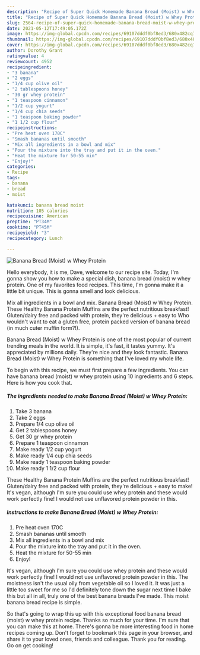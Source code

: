```yaml
---
description: "Recipe of Super Quick Homemade Banana Bread (Moist) w Whey Protein"
title: "Recipe of Super Quick Homemade Banana Bread (Moist) w Whey Protein"
slug: 2564-recipe-of-super-quick-homemade-banana-bread-moist-w-whey-protein
date: 2021-05-12T17:49:05.172Z
image: https://img-global.cpcdn.com/recipes/69107dddf0bf8ed3/680x482cq70/banana-bread-moist-w-whey-protein-recipe-main-photo.jpg
thumbnail: https://img-global.cpcdn.com/recipes/69107dddf0bf8ed3/680x482cq70/banana-bread-moist-w-whey-protein-recipe-main-photo.jpg
cover: https://img-global.cpcdn.com/recipes/69107dddf0bf8ed3/680x482cq70/banana-bread-moist-w-whey-protein-recipe-main-photo.jpg
author: Dorothy Grant
ratingvalue: 4
reviewcount: 4952
recipeingredient:
- "3 banana"
- "2 eggs"
- "1/4 cup olive oil"
- "2 tablespoons honey"
- "30 gr whey protein"
- "1 teaspoon cinnamon"
- "1/2 cup yogurt"
- "1/4 cup chia seeds"
- "1 teaspoon baking powder"
- "1 1/2 cup flour"
recipeinstructions:
- "Pre heat oven 170C"
- "Smash bananas until smooth"
- "Mix all ingredients in a bowl and mix"
- "Pour the mixture into the tray and put it in the oven."
- "Heat the mixture for 50-55 min"
- "Enjoy!"
categories:
- Recipe
tags:
- banana
- bread
- moist

katakunci: banana bread moist 
nutrition: 105 calories
recipecuisine: American
preptime: "PT34M"
cooktime: "PT45M"
recipeyield: "3"
recipecategory: Lunch

---
```



![Banana Bread (Moist) w Whey Protein](https://img-global.cpcdn.com/recipes/69107dddf0bf8ed3/680x482cq70/banana-bread-moist-w-whey-protein-recipe-main-photo.jpg)

Hello everybody, it is me, Dave, welcome to our recipe site. Today, I'm gonna show you how to make a special dish, banana bread (moist) w whey protein. One of my favorites food recipes. This time, I'm gonna make it a little bit unique. This is gonna smell and look delicious.

Mix all ingredients in a bowl and mix. Banana Bread (Moist) w Whey Protein. These Healthy Banana Protein Muffins are the perfect nutritious breakfast! Gluten/dairy free and packed with protein, they&#39;re delicious + easy to Who wouldn&#39;t want to eat a gluten free, protein packed version of banana bread (in much cuter muffin form?!).

Banana Bread (Moist) w Whey Protein is one of the most popular of current trending meals in the world. It is simple, it's fast, it tastes yummy. It's appreciated by millions daily. They're nice and they look fantastic. Banana Bread (Moist) w Whey Protein is something that I've loved my whole life.


To begin with this recipe, we must first prepare a few ingredients. You can have banana bread (moist) w whey protein using 10 ingredients and 6 steps. Here is how you cook that.

<!--inarticleads1-->

##### The ingredients needed to make Banana Bread (Moist) w Whey Protein:

1. Take 3 banana
1. Take 2 eggs
1. Prepare 1/4 cup olive oil
1. Get 2 tablespoons honey
1. Get 30 gr whey protein
1. Prepare 1 teaspoon cinnamon
1. Make ready 1/2 cup yogurt
1. Make ready 1/4 cup chia seeds
1. Make ready 1 teaspoon baking powder
1. Make ready 1 1/2 cup flour


These Healthy Banana Protein Muffins are the perfect nutritious breakfast! Gluten/dairy free and packed with protein, they&#39;re delicious + easy to make! It&#39;s vegan, although I&#39;m sure you could use whey protein and these would work perfectly fine! I would not use unflavored protein powder in this. 

<!--inarticleads2-->

##### Instructions to make Banana Bread (Moist) w Whey Protein:

1. Pre heat oven 170C
1. Smash bananas until smooth
1. Mix all ingredients in a bowl and mix
1. Pour the mixture into the tray and put it in the oven.
1. Heat the mixture for 50-55 min
1. Enjoy!


It&#39;s vegan, although I&#39;m sure you could use whey protein and these would work perfectly fine! I would not use unflavored protein powder in this. The moistness isn&#39;t the usual oily from vegetable oil so I loved it. It was just a little too sweet for me so I&#39;d definitely tone down the sugar next time I bake this but all in all, truly one of the best banana breads I&#39;ve made. This moist banana bread recipe is simple. 

So that's going to wrap this up with this exceptional food banana bread (moist) w whey protein recipe. Thanks so much for your time. I'm sure that you can make this at home. There's gonna be more interesting food in home recipes coming up. Don't forget to bookmark this page in your browser, and share it to your loved ones, friends and colleague. Thank you for reading. Go on get cooking!
